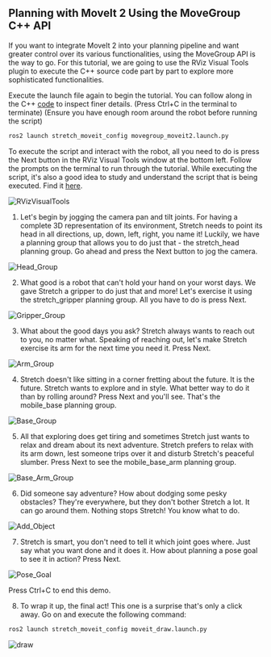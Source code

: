 ## Planning with MoveIt 2 Using the MoveGroup C++ API

If you want to integrate MoveIt 2 into your planning pipeline and want greater control over its various functionalities, using the MoveGroup API is the way to go. For this tutorial, we are going to use the RViz Visual Tools plugin to execute the C++ source code part by part to explore more sophisticated functionalities.

Execute the launch file again to begin the tutorial. You can follow along in the C++ [code](https://github.com/hello-robot/stretch_ros2/blob/galactic/stretch_moveit_config/src/movegroup_test.cpp) to inspect finer details. (Press Ctrl+C in the terminal to terminate) (Ensure you have enough room around the robot before running the script)

```{.bash .shell-prompt}
ros2 launch stretch_moveit_config movegroup_moveit2.launch.py
```

To execute the script and interact with the robot, all you need to do is press the Next button in the RViz Visual Tools window at the bottom left. Follow the prompts on the terminal to run through the tutorial. While executing the script, it's also a good idea to study and understand the script that is being executed. Find it [here](https://github.com/hello-robot/stretch_ros2/blob/feature/hybrid_planning/stretch_moveit_config/src/movegroup_test.cpp).

![RVizVisualTools](https://user-images.githubusercontent.com/97639181/181854836-6f9b43cd-edf9-46e8-8ca1-1ac782d5b70b.png)


1. Let's begin by jogging the camera pan and tilt joints. For having a complete 3D representation of its environment, Stretch needs to point its head in all directions, up, down, left, right, you name it! Luckily, we have a planning group that allows you to do just that - the stretch_head planning group. Go ahead and press the Next button to jog the camera.

![Head_Group](https://user-images.githubusercontent.com/97639181/182997546-1273dcc8-e036-4eb9-93b1-5b40233501a1.gif)

2. What good is a robot that can't hold your hand on your worst days. We gave Stretch a gripper to do just that and more! Let's exercise it using the stretch_gripper planning group. All you have to do is press Next.

![Gripper_Group](https://user-images.githubusercontent.com/97639181/182997590-ad3d46df-1add-4cbc-9c5f-13a50baedc87.gif)

3. What about the good days you ask? Stretch always wants to reach out to you, no matter what. Speaking of reaching out, let's make Stretch exercise its arm for the next time you need it. Press Next.

![Arm_Group](https://user-images.githubusercontent.com/97639181/182997609-ca44b478-c645-4841-bb68-9413da208b3a.gif)

4. Stretch doesn't like sitting in a corner fretting about the future. It is the future. Stretch wants to explore and in style. What better way to do it than by rolling around? Press Next and you'll see. That's the mobile_base planning group.

![Base_Group](https://user-images.githubusercontent.com/97639181/182997648-434c9b0f-be09-4950-bbd3-918b78ed4315.gif)

5. All that exploring does get tiring and sometimes Stretch just wants to relax and dream about its next adventure. Stretch prefers to relax with its arm down, lest someone trips over it and disturb Stretch's peaceful slumber. Press Next to see the mobile_base_arm planning group.

![Base_Arm_Group](https://user-images.githubusercontent.com/97639181/182997677-cd5de49f-aba3-4c2c-9828-a3e517b74a1e.gif)

6. Did someone say adventure? How about dodging some pesky obstacles? They're everywhere, but they don't bother Stretch a lot. It can go around them. Nothing stops Stretch! You know what to do.

![Add_Object](https://user-images.githubusercontent.com/97639181/182997701-ca93bbb0-e270-4784-b87a-741712ca2449.gif)

7. Stretch is smart, you don't need to tell it which joint goes where. Just say what you want done and it does it. How about planning a pose goal to see it in action? Press Next.

![Pose_Goal](https://user-images.githubusercontent.com/97639181/182997727-9a42f12e-9476-4cc5-a74b-71ccdecc637f.gif)

Press Ctrl+C to end this demo.

8. To wrap it up, the final act! This one is a surprise that's only a click away. Go on and execute the following command:
```bash
ros2 launch stretch_moveit_config moveit_draw.launch.py
```

![draw](https://user-images.githubusercontent.com/97639181/196334258-3c585f45-c976-483c-b2cb-1f540460596f.gif)
